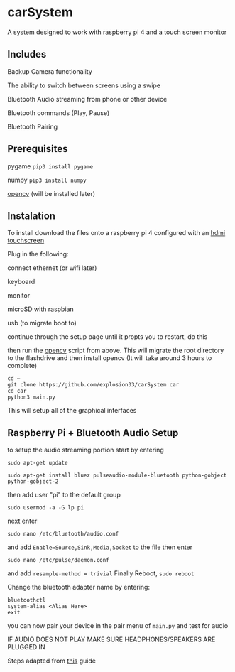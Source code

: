 # carSystem

A system designed to work with raspberry pi 4 and a touch screen monitor

## Includes

  Backup Camera functionality
  
  The ability to switch between screens using a swipe
  
  Bluetooth Audio streaming from phone or other device
  
  Bluetooth commands (Play, Pause)
  
  Bluetooth Pairing
  
## Prerequisites

pygame ```pip3 install pygame```

numpy ```pip3 install numpy```

[opencv](https://github.com/Llibyddap/RPi_CV2) (will be installed later)
  
## Instalation
To install download the files onto a raspberry pi 4 configured with an [hdmi touchscreen](https://www.amazon.com/Elecrow-Capacitive-interface-Supports-Raspberry/dp/B07FDYXPT7/ref=asc_df_B07FDYXPT7/?tag=hyprod-20&linkCode=df0&hvadid=319216790773&hvpos=1o4&hvnetw=g&hvrand=834440554194434038&hvpone=&hvptwo=&hvqmt=&hvdev=c&hvdvcmdl=&hvlocint=&hvlocphy=&hvtargid=pla-624150239484&psc=1)

Plug in the following:

  connect ethernet (or wifi later)
  
  keyboard
  
  monitor
  
  microSD with raspbian
  
  usb (to migrate boot to)

continue through the setup page until it propts you to restart, do this

then run the [opencv](https://github.com/Llibyddap/RPi_CV2) script from above. This will migrate the root directory to the flashdrive and then install opencv (It will take around 3 hours to complete)

```
cd ~
git clone https://github.com/explosion33/carSystem car
cd car
python3 main.py
```

This will setup all of the graphical interfaces


## Raspberry Pi + Bluetooth Audio Setup

to setup the audio streaming portion start by entering

```
sudo apt-get update
```
```
sudo apt-get install bluez pulseaudio-module-bluetooth python-gobject python-gobject-2
```
then add user "pi" to the default group
```
sudo usermod -a -G lp pi
```
next enter
```
sudo nano /etc/bluetooth/audio.conf
```
and add ```Enable=Source,Sink,Media,Socket``` to the file
then enter
```
sudo nano /etc/pulse/daemon.conf
```
and add ```resample-method = trivial```
Finally Reboot, ```sudo reboot```

Change the bluetooth adapter name by entering:
```
bluetoothctl
system-alias <Alias Here>
exit
```

you can now pair your device in the pair menu of ```main.py``` and test for audio

IF AUDIO DOES NOT PLAY MAKE SURE HEADPHONES/SPEAKERS ARE PLUGGED IN

Steps adapted from [this](https://www.raspberrypi.org/forums/viewtopic.php?t=68779) guide
